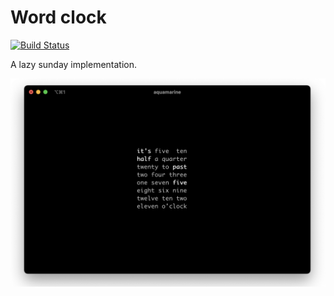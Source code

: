 # Word clock

[![Build Status](https://github.com/kajyr/wordclock/workflows/test/badge.svg)](https://github.com/kajyr/wordclock/actions)

A lazy sunday implementation.

![screenshot](docs/screen.png)
